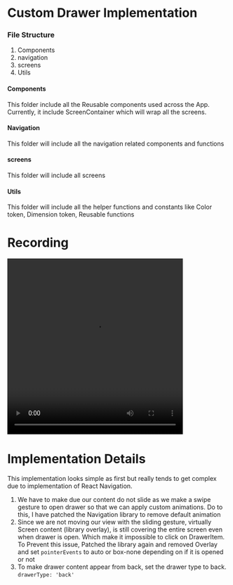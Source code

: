 <h1>Custom Drawer Implementation</h1>

<h3>File Structure</h3>
<ol>
<li>Components</li>
<li>navigation</li>
<li>screens</li>
<li>Utils</li>
</ol>

<h4>Components</h4>
This folder include all the Reusable components used across the App. Currently, it include ScreenContainer which will wrap all the screens. 


<h4>Navigation</h4>
This folder will include all the navigation related components and functions

<h4>screens</h4>
This folder will include all screens


<h4>Utils</h4>
This folder will include all the helper functions and constants like Color token, Dimension token, Reusable functions


<h1>Recording</h1>
<video style="width: 400px; height: 400px;" controls>
  <source src="./example/recording.mp4" type="video/mp4" />
  Your browser does not support the video tag.
</video>

<h1>Implementation Details</h1>
This implementation looks simple as first but really tends to get complex due to implementation of React Navigation.  
<ol>
    <li>We have to make due our content do not slide as we make a swipe gesture to open drawer so that we can apply custom animations. Do to this, I have patched the Navigation library to remove default animation
    </li>
     <li>Since we are not moving our view with the sliding gesture, virtually Screen content (library overlay), is still covering the entire screen even when drawer is open. Which make it impossible to click on DrawerItem. <br> To Prevent this issue, Patched the library again and removed Overlay and set <code>pointerEvents</code> to auto or box-none depending on if it is opened or not
    </li>
    <li>To make drawer content appear from back, set the drawer type to back. <code>drawerType: 'back'</code>
    </li>
</ol>